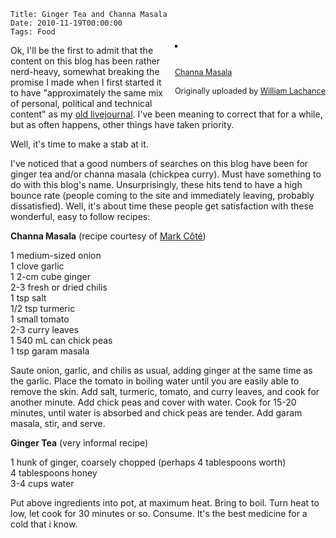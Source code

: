    Title: Ginger Tea and Channa Masala
    Date: 2010-11-19T00:00:00
    Tags: Food

<div style="float: right; margin-left: 10px; margin-bottom: 10px;">
  <a href="http://www.flickr.com/photos/wlach/5189171392/" title="photo sharing"><img src="http://farm5.static.flickr.com/4021/5189171392_233fef17d9_m.jpg" alt="" style="border: solid 2px #000000;" /></a><br /> <br /> <span style="font-size: 0.9em; margin-top: 0px;"><br /> <a href="http://www.flickr.com/photos/wlach/5189171392/">Channa Masala</a><br /> <br /> Originally uploaded by <a href="http://www.flickr.com/people/wlach/">William Lachance</a><br /> </span>
</div>

Ok, I'll be the first to admit that the content on this blog has been rather nerd-heavy, somewhat breaking the promise I made when I first started it to have "approximately the same mix of personal, political and technical content" as my [old livejournal][1]. I've been meaning to correct that for a while, but as often happens, other things have taken priority.

Well, it's time to make a stab at it.

I've noticed that a good numbers of searches on this blog have been for ginger tea and/or channa masala (chickpea curry). Must have something to do with this blog's name. Unsurprisingly, these hits tend to have a high bounce rate (people coming to the site and immediately leaving, probably dissatisfied). Well, it's about time these people get satisfaction with these wonderful, easy to follow recipes:

**Channa Masala** (recipe courtesy of [Mark C&ocirc;t&eacute;][2])

1 medium-sized onion  
1 clove garlic  
1 2-cm cube ginger  
2-3 fresh or dried chilis  
1 tsp salt  
1/2 tsp turmeric  
1 small tomato  
2-3 curry leaves  
1 540 mL can chick peas  
1 tsp garam masala

Saute onion, garlic, and chilis as usual, adding ginger at the same time as the garlic. Place the tomato in boiling water until you are easily able to remove the skin. Add salt, turmeric, tomato, and curry leaves, and cook for another minute. Add chick peas and cover with water. Cook for 15-20 minutes, until water is absorbed and chick peas are tender. Add garam masala, stir, and serve.

**Ginger Tea** (very informal recipe)

1 hunk of ginger, coarsely chopped (perhaps 4 tablespoons worth)  
4 tablespoons honey  
3-4 cups water

Put above ingredients into pot, at maximum heat. Bring to boil. Turn heat to low, let cook for 30 minutes or so. Consume. It's the best medicine for a cold that i know.  
<br clear="all" />

[1]: http://wlach.livejournal.com
[2]: http://cloquewerk.livejournal.com
